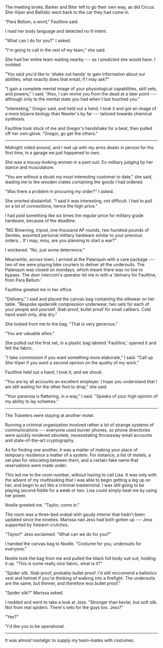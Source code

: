 The meeting broke; Barker and Biter left to go their own way, as did Circus. She-Viper and Ballistic
went back to the car they had come in.

"Para Bellum, a word," Faultline said.

I read her body language and detected no ill intent.

"What can I do for you?" I asked.

"I'm going to call in the rest of my team," she said.

She had her entire team waiting nearby --- as I predicted she would have. I nodded.

"You said you'd like to 'shake out hands' to gain information about our abilities, what
exactly does that entail, if I may ask?"

"I gain a complete mental image of your physiological capabilities, skill sets, and
powers," I said. "Also, I can revive you from the dead at a later point --- although only
to the mental state you had when I last touched you."

"Interesting," Gregor said, and held out a hand. I took it and got an image of a more bizarre
biology than Newter's by far --- tailored towards chemical synthesis.

Faultline took stock of me and Gregor's handshake for a beat, then pulled off her own glove.
"Gregor, go get the others."

----

Midnight rolled around, and I met up with my arms dealer in person for the first time, in a garage
we just happened to own.

She was a mousy-looking woman in a pant suit. Ex-military judging by her stance and musculature.

"You are without a doubt my most interesting customer to date," she said, leading me to the wooden
crates containing the goods I had ordered.

"Was there a problem in procuring my order?" I asked.

She snorted disdainfull. "I said it was interesting, not difficult.
I had to pull on a lot of connections; hence the high price."

I had paid something like six times the regular price for military grade hardware, because of the deadline.

"M2 Browning, tripod, one thousand AP rounds, two hundred pounds of Semtex, assorted personal military hardware
similar to your previous orders... If I may, miss, are you planning to start a war?"

I snickered. "No, just some deterrence."

Meanwhile, across town, I arrived at the Palanquin with a care package --- two of me were playing bike couriers
to deliver all the undersuits. The Palanquin was closed on mondays, which meant there was no line to bypass.
The door intercom's operator let me in with a 'delivery for Faultline, from Para Bellum.'

Faultline greeted me in her office.

"Delivery," I said and placed the canvas bag containing the silkwear on her table.
"Bespoke spidersilk compression underwear, two sets for each of your people and yourself. Stab
proof, bullet proof for small calibers. Cold hand wash only, drip dry."

She looked from me to the bag. "That is very generous."

"You are valuable allies."

She pulled out the first set, in a plastic bag labeled 'Faultline,' opened it and felt the
fabric.

"I take commission if you want something more elaborate," I said. "Call up She-Viper if you want
a second opinion on the quality of my work."

Faultline held out a hand, I took it, and we shook.

"You are by all accounts an excellent employer. I hope you understand that I am still waiting for the
other foot to drop," she said.

"Your paranoia is flattering, in a way," I said. "Speaks of your high opinion of my ability to lay schemes."

----

The Travelers were staying at another motel.

Running a criminal organization involved rather a lot of strange systems of communications --- everyone
used burner phones, so phone directories were quickly rendered obsolete, necessitating throwaway email
accounts and state-of-the-art cryptography.

As for finding one another, it was a matter of making your place of tempoary residence a matter of
a system. For instance, a list of motels, a set plan for relocating between them, and a certain fake name
that reservations were made under.

This led me to the room number, without having to call Lisa. It was only with the advent of my multitasking
that I was able to begin getting a leg up on her, and begin to act like a criminal mastermind. I was still
going to be playing second fiddle for a week or two. Lisa could simply beat me by using her power.

Noelle greeted me. "Taylor, come in."

The room was a three-bed ordeal with gaudy interior that hadn't been updated since the nineties. 
Marissa nad Jess had both gotten up --- Jess supported by forearm crutches.

"Taylor!" Jess exclaimed. "What can we do for you?"

I handed the canvas bag to Noelle. "Costume for you, undersuits for everyone."

Noelle took the bag from me and pulled the black full body suit out, holding it
up. "This is some really nice fabric, what is it?"

"Spider silk. Stab proof, probably bullet proof. I'd still reccomend a ballistics vest
and helmet if you're thinking of walking into a firefight. The undersuits are the same,
but thinner, and therefore less bullet proof."

"Spider silk?" Marissa asked.

I nodded and went to take a look at Jess. "Stronger than kevlar, but soft silk. Not from
real spiders. There's sets for the guys too. Jess?"

"Yes?"

"I'd like you to be operational.
 
----

It was almost nostalgic to supply my team-mates with costumes.
